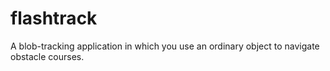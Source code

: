 flashtrack
==========

A blob-tracking application in which you use an ordinary object to navigate obstacle courses.